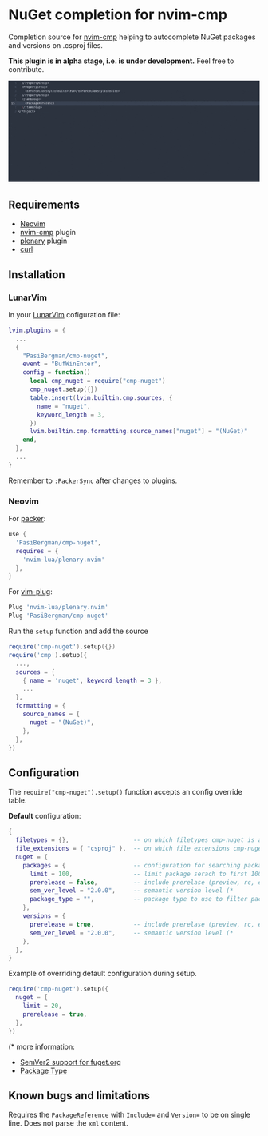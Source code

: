 # NuGet completion for nvim-cmp

Completion source for [nvim-cmp](https://github.com/hrsh7th/nvim-cmp) helping to
autocomplete NuGet packages and versions on .csproj files.

**This plugin is in alpha stage, i.e. is under development.**
Feel free to contribute.

![cmp-nuget in action](./assets/cmp-nuget.gif?raw=true)

## Requirements

- [Neovim](https://gitub.com/neovim/neovim)
- [nvim-cmp](https://github.com/hrsh7th/nvim-cmp) plugin
- [plenary](https://github.com/nvim-lua/plenary.nvim) plugin
- [curl](https://curl.se)

## Installation

### LunarVim

In your [LunarVim](https://lunarvim.org) cofiguration file:

```lua
lvim.plugins = {
  ...
  {
    "PasiBergman/cmp-nuget",
    event = "BufWinEnter",
    config = function()
      local cmp_nuget = require("cmp-nuget")
      cmp_nuget.setup({})
      table.insert(lvim.builtin.cmp.sources, {
        name = "nuget",
        keyword_length = 3,
      })
      lvim.builtin.cmp.formatting.source_names["nuget"] = "(NuGet)"
    end,
  },
  ...
}
```

Remember to `:PackerSync` after changes to plugins.

### Neovim

For [packer](https://github.com/wbthomason/packer.nvim):

```lua
use {
  'PasiBergman/cmp-nuget',
  requires = {
    'nvim-lua/plenary.nvim'
  },
}
```

For [vim-plug](https://github.com/junegunn/vim-plug):

```lua
Plug 'nvim-lua/plenary.nvim'
Plug 'PasiBergman/cmp-nuget'
```

Run the `setup` function and add the source

```lua
require('cmp-nuget').setup({})
require('cmp').setup({
  ...,
  sources = {
    { name = 'nuget', keyword_length = 3 },
    ...
  },
  formatting = {
    source_names = {
      nuget = "(NuGet)",
    },
  },
})
```

## Configuration

The `require("cmp-nuget").setup()` function accepts an config override table.

**Default** configuration:

```lua
{
  filetypes = {},                  -- on which filetypes cmp-nuget is active
  file_extensions = { "csproj" },  -- on which file extensions cmp-nuget is active
  nuget = {
    packages = {                   -- configuration for searching packages
      limit = 100,                 -- limit package serach to first 100 packages
      prerelease = false,          -- include prerelase (preview, rc, etc.) packages
      sem_ver_level = "2.0.0",     -- semantic version level (*
      package_type = "",           -- package type to use to filter packages (*
    },
    versions = {
      prerelease = true,           -- include prerelase (preview, rc, etc.) versions
      sem_ver_level = "2.0.0",     -- semantic version level (*
    },
  },
}
```

Example of overriding default configuration during setup.

```lua
require('cmp-nuget').setup({
  nuget = {
    limit = 20,
    prerelease = true,
  },
})
```

(\* more information:

- [SemVer2 support for fuget.org](https://github.com/NuGet/Home/wiki/SemVer2-support-for-nuget.org-%28server-side%29)
- [Package Type](https://github.com/NuGet/Home/wiki/Package-Type-%5BPacking%5D)

## Known bugs and limitations

Requires the `PackageReference` with `Include=` and `Version=` to be on single line.
Does not parse the `xml` content.
